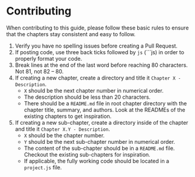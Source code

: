 # Contributing

When contributing to this guide, please follow these basic rules to ensure that
the chapters stay consistent and easy to follow.

1. Verify you have no spelling issues before creating a Pull Request.
2. If posting code, use three back ticks followed by `js` (\`\`\`js) in order
to properly format your code.
3. Break lines at the end of the last word before reaching 80 characters. Not
81, not 82 – 80.
4. If creating a new chapter, create a directory and title it
`Chapter X - Description`.
	- `X` should be the next chapter number in numerical order.
	- The description should be less than 20 characters.
	- There should be a `README.md` file in root chapter directory with the
	chapter title, summary, and authors. Look at the READMEs of the existing
	chapters to get inspiration.
5. If creating a new sub-chapter, create a directory inside of the chapter and
title it `Chapter X.Y - Description`.
	- `X` should be the chapter number.
	- `Y` should be the next sub-chapter number in numerical order.
	- The content of the sub-chapter should be in a `README.md` file. Checkout the
	existing sub-chapters for inspiration.
	- If applicable, the fully working code should be located in a `project.js`
	file.
